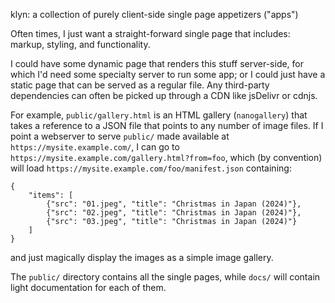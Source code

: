 klyn: a collection of purely client-side single page appetizers ("apps")

Often times, I just want a straight-forward single page that includes: markup,
styling, and functionality.

I could have some dynamic page that renders this stuff server-side, for which
I'd need some specialty server to run some app; or I could just have a static
page that can be served as a regular file. Any third-party dependencies can
often be picked up through a CDN like jsDelivr or cdnjs.

For example, `public/gallery.html` is an HTML gallery (`nanogallery`) that
takes a reference to a JSON file that points to any number of image files. If I
point a webserver to serve `public/` made available at `https://mysite.example.com/`,
I can go to `https://mysite.example.com/gallery.html?from=foo`, which (by
convention) will load `https://mysite.example.com/foo/manifest.json` containing:

```
{
    "items": [
        {"src": "01.jpeg", "title": "Christmas in Japan (2024)"},
        {"src": "02.jpeg", "title": "Christmas in Japan (2024)"},
        {"src": "03.jpeg", "title": "Christmas in Japan (2024)"}
    ]
}
```

and just magically display the images as a simple image gallery.

The `public/` directory contains all the single pages, while `docs/` will
contain light documentation for each of them.
